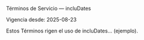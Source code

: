 Términos de Servicio — incluDates

Vigencia desde: 2025-08-23

Estos Términos rigen el uso de incluDates... (ejemplo).